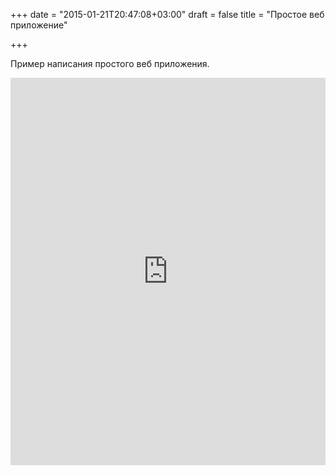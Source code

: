 +++
date = "2015-01-21T20:47:08+03:00"
draft = false
title = "Простое веб приложение"

+++

<p>Пример написания простого веб приложения.</p>
 <iframe width="100%" height="620" src="https://www.youtube.com/embed/AiRhWG-2nGU" frameborder="0" allowfullscreen></iframe>